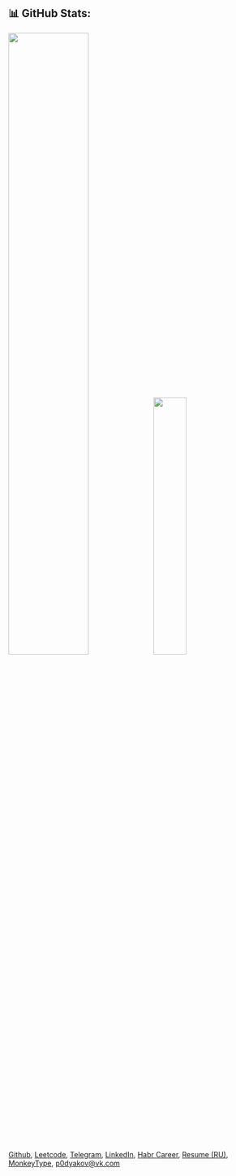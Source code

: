 ## 📊 GitHub Stats:
<p>
  <img width="56%" src="https://github-readme-stats.vercel.app/api?username=p0dyakov&theme=city_lights&count_private=true&hide_border=true&hide_title=true&show_icons=true" />
  <img width="36%" src="https://github-readme-stats.vercel.app/api/top-langs/?username=p0dyakov&layout=compact&langs_count=6&hide=sass,makefile,shell,mustache&hide_border=true&theme=city_lights" />
</p> 

[Github](https://github.com/p0dyakov/), [Leetcode](https://leetcode.com/p0dyakov/), [Telegram](https://t.me/p0dyakov/), [LinkedIn](https://www.linkedin.com/in/p0dyakov/), [Habr Career](https://career.habr.com/p0dyakov/), [Resume (RU)](https://docs.google.com/document/d/1Bkh4EdDfGlWMSapEvuDYlTXqnZ8Rdo5P9bRHI5kWlB4/edit?usp=sharing), [MonkeyType](https://monkeytype.com/profile/p0dyakov), p0dyakov@vk.com

